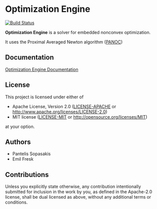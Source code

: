 # Optimization Engine

[![Build Status](https://travis-ci.org/korken89/panoc-rs.svg?branch=master)](https://travis-ci.org/korken89/panoc-rs)

**Optimization Engine** is a solver for embedded nonconvex optimization. 

It uses the Proximal Averaged Newton algorithm ([PANOC](https://arxiv.org/pdf/1709.06487.pdf))

## Documentation

[Optimization Engine Documentation](https://alphaville.github.io/optimization-engine/)

## License

This project is licensed under either of

- Apache License, Version 2.0 ([LICENSE-APACHE](LICENSE-APACHE) or
  http://www.apache.org/licenses/LICENSE-2.0)
- MIT license ([LICENSE-MIT](LICENSE-MIT) or http://opensource.org/licenses/MIT)

at your option.


## Authors
- Pantelis Sopasakis
- Emil Fresk

## Contributions

Unless you explicitly state otherwise, any contribution intentionally submitted for inclusion in the
work by you, as defined in the Apache-2.0 license, shall be dual licensed as above, without any
additional terms or conditions.

